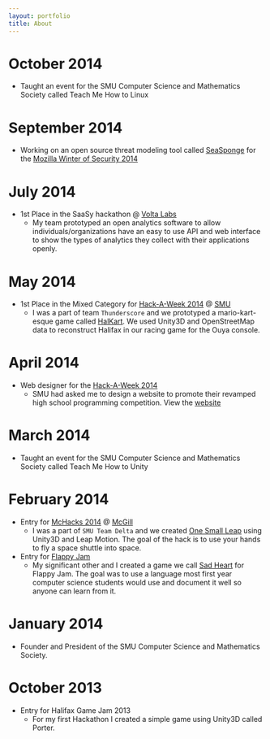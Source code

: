 ```yaml
---
layout: portfolio
title: About
---
```


# October 2014
- Taught an event for the SMU Computer Science and Mathematics Society called Teach Me How to Linux

# September 2014
- Working on an open source threat modeling tool called [SeaSponge](https://github.com/mozilla/seasponge) for the [Mozilla Winter of Security 2014](https://wiki.mozilla.org/Security/Automation/WinterOfSecurity2014)

# July 2014
- 1st Place in the SaaSy hackathon @ [Volta Labs](http://www.voltaeffect.com/)
  - My team prototyped an open analytics software to allow individuals/organizations have an easy to use API and web interface to show the types of analytics they collect with their applications openly. 

# May 2014
- 1st Place in the Mixed Category for [Hack-A-Week 2014](http://cs.smu.ca/hackaweek/) @ [SMU](http://smu.ca/)
  - I was a part of team `Thunderscore` and we prototyped a mario-kart-esque game called [HalKart](https://github.com/Glavin001/HalKart). We used Unity3D and OpenStreetMap data to reconstruct Halifax in our racing game for the Ouya console.

# April 2014
- Web designer for the [Hack-A-Week 2014](https://github.com/SMUhackaweek/SMU-Hack-A-Week-2014)
  - SMU had asked me to design a website to promote their revamped high school programming competition. View the [website](http://smuhackaweek.github.io/SMU-Hack-A-Week-2014/)

# March 2014
- Taught an event for the SMU Computer Science and Mathematics Society called Teach Me How to Unity

# February 2014
- Entry for [McHacks 2014](http://mchacks.io/) @ [McGill](http://www.mcgill.ca/)
  - I was a part of `SMU Team Delta` and we created [One Small Leap](https://github.com/Frozenfire92/One.Small.Leap) using Unity3D and Leap Motion. The goal of the hack is to use your hands to fly a space shuttle into space.
- Entry for [Flappy Jam](http://itch.io/jam/flappyjam)
  - My significant other and I created a game we call [Sad Heart](http://frozenfire.itch.io/sad-heart) for Flappy Jam. The goal was to use a language most first year computer science students would use and document it well so anyone can learn from it.

# January 2014
- Founder and President of the SMU Computer Science and Mathematics Society.

# October 2013
- Entry for Halifax Game Jam 2013
  - For my first Hackathon I created a simple game using Unity3D called Porter.
